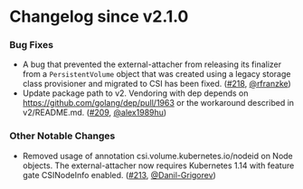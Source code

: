 # Changelog since v2.1.0

### Bug Fixes

- A bug that prevented the external-attacher from releasing its finalizer from a `PersistentVolume` object that was created using a legacy storage class provisioner and migrated to CSI has been fixed. ([#218](https://github.com/kubernetes-csi/csi-sidecars/pkg/attacher/pull/218), [@rfranzke](https://github.com/rfranzke))
- Update package path to v2. Vendoring with dep depends on https://github.com/golang/dep/pull/1963 or the workaround described in v2/README.md. ([#209](https://github.com/kubernetes-csi/csi-sidecars/pkg/attacher/pull/209), [@alex1989hu](https://github.com/alex1989hu))


### Other Notable Changes

- Removed usage of annotation csi.volume.kubernetes.io/nodeid on Node objects. The external-attacher now requires Kubernetes 1.14 with feature gate CSINodeInfo enabled. ([#213](https://github.com/kubernetes-csi/csi-sidecars/pkg/attacher/pull/213), [@Danil-Grigorev](https://github.com/Danil-Grigorev))


